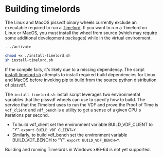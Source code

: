 # Building timelords

The Linux and MacOS pissvdf binary wheels currently exclude an executable
required to run a [Timelord](https://github.com/piss-Network/piss-blockchain/wiki/Timelords).
If you want to run a Timelord on Linux or MacOS, you must install the wheel
from source (which may require some additional development packages) while in
the virtual environment.

```bash
. ./activate

chmod +x ./install-timelord.sh
sh install-timelord.sh
```

If the compile fails, it's likely due to a missing dependency. The script
[install-timelord.sh](https://github.com/piss-Network/piss-blockchain/blob/main/install-timelord.sh)
attempts to install required build dependencies for Linux and MacOS before
invoking pip to build from the source python distribution of pissvdf.

The `install-timelord.sh` install script leverages two environmental variables
that the pissvdf wheels can use to specify how to build. The service that the
Timelord uses to run the VDF and prove the Proof of Time is `vdf_client` and
`vdf_bench` is a utility to get a sense of a given CPU's iterations per second.

- To build vdf_client set the environment variable BUILD_VDF_CLIENT to "Y".
  `export BUILD_VDF_CLIENT=Y`.
- Similarly, to build vdf_bench set the environment variable BUILD_VDF_BENCH
  to "Y". `export BUILD_VDF_BENCH=Y`.

Building and running Timelords in Windows x86-64 is not yet supported.
